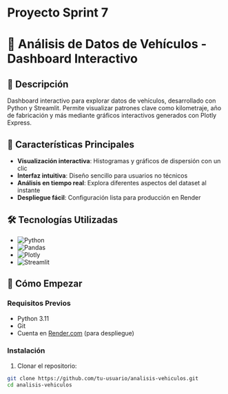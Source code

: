 # Proyecto Sprint 7
# 🚗 Análisis de Datos de Vehículos - Dashboard Interactivo

## 📌 Descripción
Dashboard interactivo para explorar datos de vehículos, desarrollado con Python y Streamlit. Permite visualizar patrones clave como kilometraje, año de fabricación y más mediante gráficos interactivos generados con Plotly Express.

## 🌟 Características Principales
- **Visualización interactiva**: Histogramas y gráficos de dispersión con un clic
- **Interfaz intuitiva**: Diseño sencillo para usuarios no técnicos
- **Análisis en tiempo real**: Explora diferentes aspectos del dataset al instante
- **Despliegue fácil**: Configuración lista para producción en Render

## 🛠️ Tecnologías Utilizadas
- ![Python](https://img.shields.io/badge/Python-3.11-blue?logo=python)
- ![Pandas](https://img.shields.io/badge/Pandas-1.5+-blue?logo=pandas)
- ![Plotly](https://img.shields.io/badge/Plotly_Express-5.8+-blue?logo=plotly)
- ![Streamlit](https://img.shields.io/badge/Streamlit-1.12+-blue?logo=streamlit)

## 🚀 Cómo Empezar

### Requisitos Previos
- Python 3.11
- Git
- Cuenta en [Render.com](https://render.com) (para despliegue)

### Instalación
1. Clonar el repositorio:
```bash
git clone https://github.com/tu-usuario/analisis-vehiculos.git
cd analisis-vehiculos